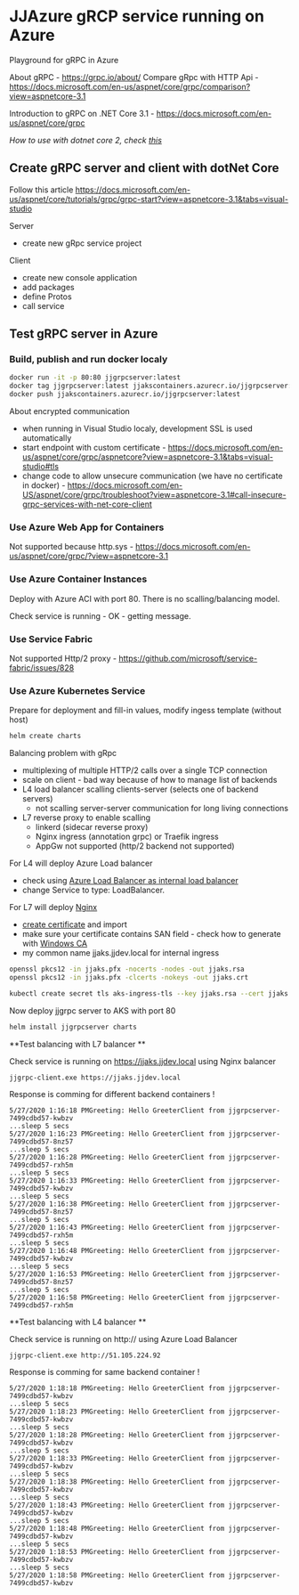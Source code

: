 # JJAzure gRCP service running on Azure
Playground for gRPC in Azure

About gRPC - https://grpc.io/about/
Compare gRpc with HTTP Api - https://docs.microsoft.com/en-us/aspnet/core/grpc/comparison?view=aspnetcore-3.1

Introduction to gRPC on .NET Core 3.1 - https://docs.microsoft.com/en-us/aspnet/core/grpc

*How to use with dotnet core 2, check [this](\src-dotnet2\readme.md)*

## Create gRPC server and client with dotNet Core

Follow this article https://docs.microsoft.com/en-us/aspnet/core/tutorials/grpc/grpc-start?view=aspnetcore-3.1&tabs=visual-studio

Server

- create new gRpc service project

Client

- create new console application
- add packages
- define Protos
- call service

## Test gRPC server in Azure

### Build, publish and run docker localy

```bash
docker run -it -p 80:80 jjgrpcserver:latest
docker tag jjgrpcserver:latest jjakscontainers.azurecr.io/jjgrpcserver:latest
docker push jjakscontainers.azurecr.io/jjgrpcserver:latest
``` 

About encrypted communication

- when running in Visual Studio localy, development SSL is used automatically
- start endpoint with custom certificate - https://docs.microsoft.com/en-us/aspnet/core/grpc/aspnetcore?view=aspnetcore-3.1&tabs=visual-studio#tls
- change code to allow unsecure communication (we have no certificate in docker) - https://docs.microsoft.com/en-US/aspnet/core/grpc/troubleshoot?view=aspnetcore-3.1#call-insecure-grpc-services-with-net-core-client

### Use Azure Web App for Containers

Not supported because http.sys - https://docs.microsoft.com/en-us/aspnet/core/grpc/?view=aspnetcore-3.1

### Use Azure Container Instances

Deploy with Azure ACI with port 80. There is no scalling/balancing model.

Check service is running - OK - getting message.

### Use Service Fabric

Not supported Http/2 proxy - https://github.com/microsoft/service-fabric/issues/828

### Use Azure Kubernetes Service

Prepare for deployment and fill-in values, modify ingess template (without host)

```bash
helm create charts
```

Balancing problem with gRpc

- multiplexing of multiple HTTP/2 calls over a single TCP connection
- scale on client - bad way because of how to manage list of backends
- L4 load balancer scalling clients-server (selects one of backend servers)
   - not scalling server-server communication for long living connections
- L7 reverse proxy to enable scalling
  - linkerd (sidecar reverse proxy)
  - Nginx ingress (annotation grpc) or Traefik ingress 
  - AppGw not supported (http/2 backend not supported)

For L4 will deploy Azure Load balancer 

- check using [Azure Load Balancer as internal load balancer](https://docs.microsoft.com/en-us/azure/aks/internal-lb)
- change Service to type: LoadBalancer. 

For L7 will deploy [Nginx](https://docs.microsoft.com/en-us/azure/aks/ingress-basic)

- [create certificate](https://docs.microsoft.com/en-us/azure/aks/ingress-own-tls) and import
- make sure your certificate contains SAN field - check how to generate with [Windows CA](https://www.aventistech.com/2019/08/generate-csr-from-windows-server-with-san-subject-alternative-name/)
- my common name jjaks.jjdev.local for internal ingress

```bash
openssl pkcs12 -in jjaks.pfx -nocerts -nodes -out jjaks.rsa
openssl pkcs12 -in jjaks.pfx -clcerts -nokeys -out jjaks.crt

kubectl create secret tls aks-ingress-tls --key jjaks.rsa --cert jjaks.crt
```

Now deploy jjgrpc server to AKS with port 80

```bash
helm install jjgrpcserver charts
```

**Test balancing with L7 balancer **

Check service is running on https://jjaks.jjdev.local using Nginx balancer

```
jjgrpc-client.exe https://jjaks.jjdev.local
```

Response is comming for different backend containers !

```
5/27/2020 1:16:18 PMGreeting: Hello GreeterClient from jjgrpcserver-7499cdbd57-kwbzv
...sleep 5 secs
5/27/2020 1:16:23 PMGreeting: Hello GreeterClient from jjgrpcserver-7499cdbd57-8nz57
...sleep 5 secs
5/27/2020 1:16:28 PMGreeting: Hello GreeterClient from jjgrpcserver-7499cdbd57-rxh5m
...sleep 5 secs
5/27/2020 1:16:33 PMGreeting: Hello GreeterClient from jjgrpcserver-7499cdbd57-kwbzv
...sleep 5 secs
5/27/2020 1:16:38 PMGreeting: Hello GreeterClient from jjgrpcserver-7499cdbd57-8nz57
...sleep 5 secs
5/27/2020 1:16:43 PMGreeting: Hello GreeterClient from jjgrpcserver-7499cdbd57-rxh5m
...sleep 5 secs
5/27/2020 1:16:48 PMGreeting: Hello GreeterClient from jjgrpcserver-7499cdbd57-kwbzv
...sleep 5 secs
5/27/2020 1:16:53 PMGreeting: Hello GreeterClient from jjgrpcserver-7499cdbd57-8nz57
...sleep 5 secs
5/27/2020 1:16:58 PMGreeting: Hello GreeterClient from jjgrpcserver-7499cdbd57-rxh5m
```

**Test balancing with L4 balancer **

Check service is running on http://<public-ip> using Azure Load Balancer

```
jjgrpc-client.exe http://51.105.224.92
```

Response is comming for same backend container !

```
5/27/2020 1:18:18 PMGreeting: Hello GreeterClient from jjgrpcserver-7499cdbd57-kwbzv
...sleep 5 secs
5/27/2020 1:18:23 PMGreeting: Hello GreeterClient from jjgrpcserver-7499cdbd57-kwbzv
...sleep 5 secs
5/27/2020 1:18:28 PMGreeting: Hello GreeterClient from jjgrpcserver-7499cdbd57-kwbzv
...sleep 5 secs
5/27/2020 1:18:33 PMGreeting: Hello GreeterClient from jjgrpcserver-7499cdbd57-kwbzv
...sleep 5 secs
5/27/2020 1:18:38 PMGreeting: Hello GreeterClient from jjgrpcserver-7499cdbd57-kwbzv
...sleep 5 secs
5/27/2020 1:18:43 PMGreeting: Hello GreeterClient from jjgrpcserver-7499cdbd57-kwbzv
...sleep 5 secs
5/27/2020 1:18:48 PMGreeting: Hello GreeterClient from jjgrpcserver-7499cdbd57-kwbzv
...sleep 5 secs
5/27/2020 1:18:53 PMGreeting: Hello GreeterClient from jjgrpcserver-7499cdbd57-kwbzv
...sleep 5 secs
5/27/2020 1:18:58 PMGreeting: Hello GreeterClient from jjgrpcserver-7499cdbd57-kwbzv
```